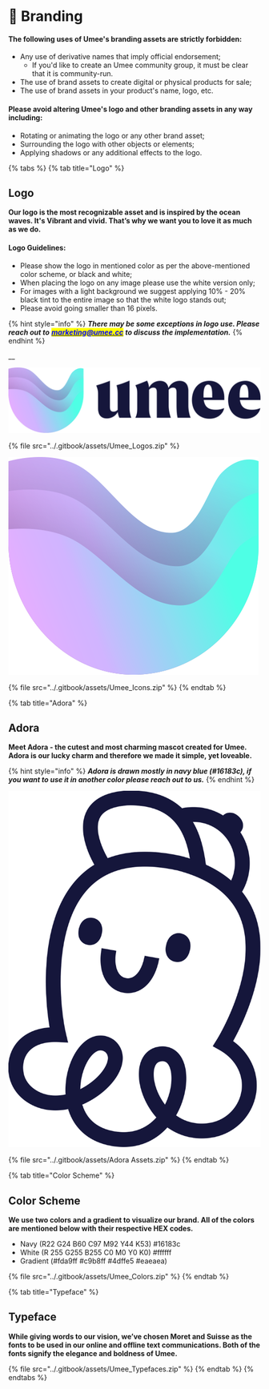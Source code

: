 # 🐙 Branding

#### **The following uses of Umee's branding assets are strictly forbidden:**

* Any use of derivative names that imply official endorsement;
  * If you'd like to create an Umee community group, it must be clear that it is community-run.
* The use of brand assets to create digital or physical products for sale;
* The use of brand assets in your product's name, logo, etc.

#### **Please avoid altering Umee's logo and other branding assets in any way including:**

* Rotating or animating the logo or any other brand asset;
* Surrounding the logo with other objects or elements;
* Applying shadows or any additional effects to the logo.

{% tabs %}
{% tab title="Logo" %}
## **Logo**

**Our logo is the most recognizable asset and is inspired by the ocean waves. It's Vibrant and vivid. That’s why we want you to love it as much as we do.**&#x20;



#### Logo Guidelines:

* Please show the logo in mentioned color as per the above-mentioned color scheme, or black and white;
* When placing the logo on any image please use the white version only;
* For images with a light background we suggest applying 10% - 20% black tint to the entire image so that the white logo stands out;
* Please avoid going smaller than 16 pixels.

{% hint style="info" %}
_**There may be some exceptions in logo use. Please reach out to**_ [_<mark style="color:blue;">**marketing@umee.cc**</mark>_](mailto:marketing@umee.cc) _**to discuss the implementation.**_
{% endhint %}

__

__<img src="../.gitbook/assets/image (19).png" alt="" data-size="line">__

{% file src="../.gitbook/assets/Umee_Logos.zip" %}

<img src="../.gitbook/assets/image (13).png" alt="" data-size="line">

{% file src="../.gitbook/assets/Umee_Icons.zip" %}
{% endtab %}

{% tab title="Adora" %}
## **Adora**

**Meet Adora - the cutest and most charming mascot created for Umee. Adora is our lucky charm and therefore we made it simple, yet loveable.**&#x20;

{% hint style="info" %}
_**Adora is drawn mostly in navy blue (#16183c), if you want to use it in another color please reach out to us.**_
{% endhint %}

__<img src="../.gitbook/assets/image (33).png" alt="" data-size="line">__

{% file src="../.gitbook/assets/Adora Assets.zip" %}
{% endtab %}

{% tab title="Color Scheme" %}
## **Color Scheme**

**We use two colors and a gradient to visualize our brand. All of the colors are mentioned below with their respective HEX codes.**

* Navy (R22 G24 B60 C97 M92 Y44 K53) #16183c
* White (R 255 G255 B255 C0 M0 Y0 K0) #ffffff
* Gradient (#fda9ff #c9b8ff #4dffe5 #eaeaea)

{% file src="../.gitbook/assets/Umee_Colors.zip" %}
{% endtab %}

{% tab title="Typeface" %}
## **Typeface**

**While giving words to our vision, we’ve chosen Moret and Suisse as the fonts to be used in our online and offline text communications. Both of the fonts signify the elegance and boldness of Umee.**

{% file src="../.gitbook/assets/Umee_Typefaces.zip" %}
{% endtab %}
{% endtabs %}



